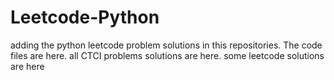 # Leetcode-Python
adding the python leetcode problem solutions in this repositories. 
The code files are here.
all CTCI problems solutions are here.
some leetcode solutions are here






















































































































































































































































































































































































































































































































































































































































































































































































































































































































































































